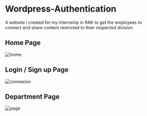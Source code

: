 # Wordpress-Authentication
A website i created for my internship in RAK to get the employees to connect and share content restricted to their respected division

## Home Page
![home](https://user-images.githubusercontent.com/80215968/189166761-7103f552-7fbe-4b63-a138-6014cde81a86.png)

## Login / Sign up Page
![connexion](https://user-images.githubusercontent.com/80215968/189166802-a0a36e8f-a484-4f80-8701-65899e93362b.png)

## Department Page
![page](https://user-images.githubusercontent.com/80215968/189166868-b49b969e-a9f8-4812-9802-080423f84548.png)
